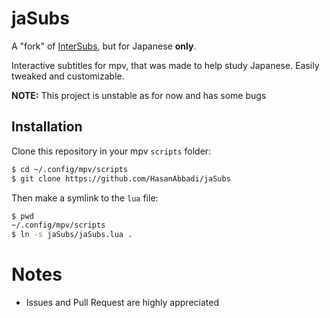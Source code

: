 # jaSubs
A "fork" of [InterSubs](https://github.com/oltodosel/interSubs), but for Japanese **only**.

Interactive subtitles for mpv, that was made to help study Japanese.
Easily tweaked and customizable.

**NOTE:** This project is unstable as for now and has some bugs

[](./example.gif)

## Installation

Clone this repository in your mpv `scripts` folder:
```bash
$ cd ~/.config/mpv/scripts
$ git clone https://github.com/HasanAbbadi/jaSubs
```

Then make a symlink to the `lua` file:
```bash
$ pwd
~/.config/mpv/scripts
$ ln -s jaSubs/jaSubs.lua .
```

# Notes
* Issues and Pull Request are highly appreciated



